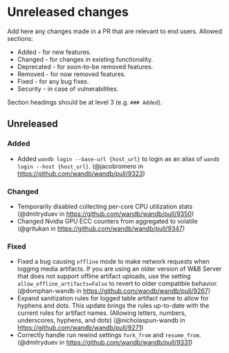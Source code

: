 # Unreleased changes

Add here any changes made in a PR that are relevant to end users. Allowed sections:

- Added - for new features.
- Changed - for changes in existing functionality.
- Deprecated - for soon-to-be removed features.
- Removed - for now removed features.
- Fixed - for any bug fixes.
- Security - in case of vulnerabilities.

Section headings should be at level 3 (e.g. `### Added`).

## Unreleased

### Added

- Added `wandb login --base-url {host_url}` to login as an alias of `wandb login --host {host_url}`. (@jacobromero in https://github.com/wandb/wandb/pull/9323)

### Changed
- Temporarily disabled collecting per-core CPU utilization stats (@dmitryduev in https://github.com/wandb/wandb/pull/9350)
- Changed Nvidia GPU ECC counters from aggregated to volatile (@gritukan in https://github.com/wandb/wandb/pull/9347)

### Fixed

- Fixed a bug causing `offline` mode to make network requests when logging media artifacts. If you are using an older version of W&B Server that does not support offline artifact uploads, use the setting `allow_offline_artifacts=False` to revert to older compatible behavior. (@domphan-wandb in https://github.com/wandb/wandb/pull/9267)
- Expand sanitization rules for logged table artifact name to allow for hyphens and dots. This update brings the rules up-to-date with the current rules for artifact names. (Allowing letters, numbers, underscores, hyphens, and dots) (@nicholaspun-wandb in https://github.com/wandb/wandb/pull/9271)
- Correctly handle run rewind settings `fork_from` and `resume_from`. (@dmitryduev in https://github.com/wandb/wandb/pull/9331)
